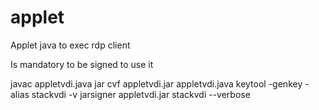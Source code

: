 applet
======

Applet java to exec rdp client

Is mandatory to be signed to use it 

  javac appletvdi.java 
  jar cvf appletvdi.jar appletvdi.java
  keytool -genkey -alias stackvdi -v
  jarsigner appletvdi.jar stackvdi --verbose

